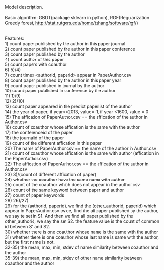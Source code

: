  Model description.<br /> <br /> Basic algorithm: GBDT(package sklearn in python), RGF(Regularization Greedy forest, http://stat.rutgers.edu/home/tzhang/software/rgf/)<br /> <br /> <br /> Features:<br /> 1) count paper published by the author in this paper journal<br /> 2) count paper published by the author in this paper conference <br /> 3) count paper published by the author<br /> 4) count author of this paper<br /> 5) count papers with coauthor<br /> 6) 5)/4)<br /> 7) count times <authorid, paperid> appear in PaperAuthor.csv <br /> 8) count paper published by the author in this paper year<br /> 9) count paper published in journal by the author<br /> 10) count paper published in conference by the author<br /> 11) 1)/9)<br /> 12) 2)/10)<br /> 13) count paper appeared in the predict paperlist of the author<br /> 14) the year of paper, if year>=2013, value=-1, if year <1600, value = 0 <br /> 15) The affication of PaperAuthor.csv == the affication of the author in Author.csv<br /> 16) count of coauthor whose affication is the same with the author<br /> 17) the conferenceid of the paper<br /> 18) the journalid of the paper<br /> 19) count of the different affication in this paper<br /> 20) The name of PaperAuthor.csv == the name of the author in Author.csv<br /> 21) count of coauthor whose  affication is the same with author (affication in the PaperAuthor.csv)<br /> 22) The affication of PaperAuthor.csv == the affication of the author in Author.csv <br /> 23) 3)/(count of different affication of paper)<br /> 24) whether the coauthor have the same name with author<br /> 25) count of the coauthor which does not appear in the author.csv<br /> 26) count of the same keyword between paper and author<br /> 27) count of paper keywords<br /> 28) 26)/27)<br /> 29) for the (authorid, paperid), we find the (other_authorid, paperid) which appear in PaperAuthor.csv twice, find the all paper published by the author, we say te set in S1. And then we find all paper published by the other_authorid, we say the set S2. the feature value is the count of common id between S1 and S2.<br /> 30) whether there is one coauthor whose name is the same with the author<br /> 31) whether there is one coauthor whose last name is same with the author, but the first name is not.<br /> 32-35) the mean, max, min, stdev of name similarity between coauthor and the author<br /> 35-39) the mean, max, min, stdev of other name similarity between coauthor and the author<br /> <br /> <br /> <br /> <br /> <br /> 
